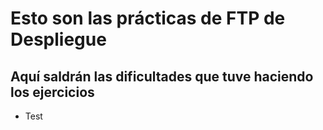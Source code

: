 # Esto son las prácticas de FTP de Despliegue
## Aquí saldrán las dificultades que tuve haciendo los ejercicios
- Test
  

